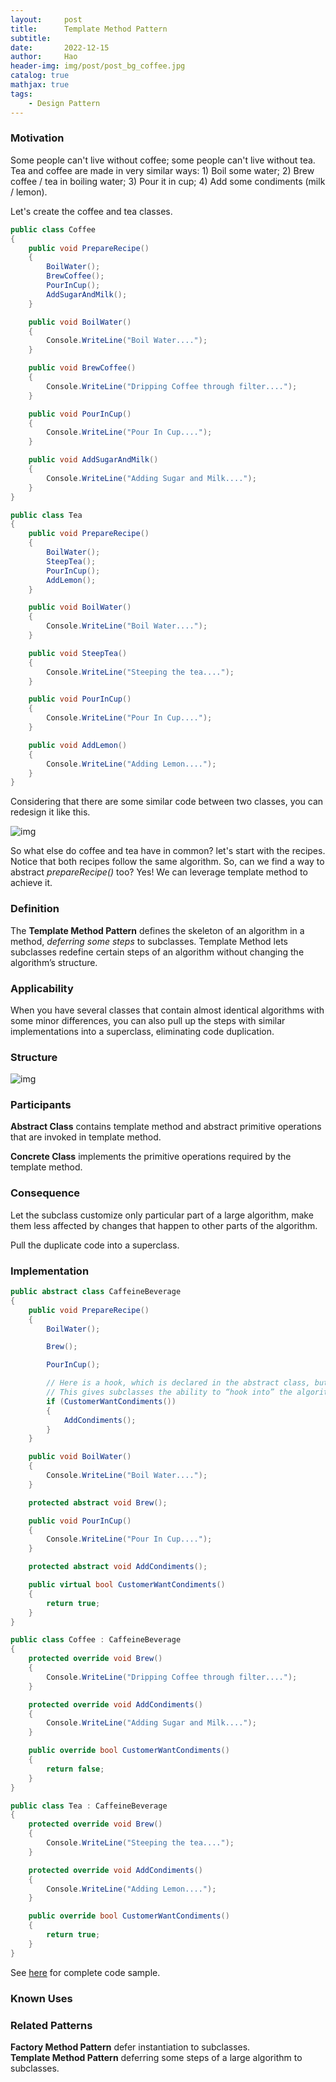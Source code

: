 ```yaml
---
layout:     post
title:      Template Method Pattern
subtitle:   
date:       2022-12-15
author:     Hao
header-img: img/post/post_bg_coffee.jpg
catalog: true
mathjax: true
tags:
    - Design Pattern
---
```


### Motivation

Some people can't live without coffee; some people can't live without tea. Tea and coffee are made in very similar ways: 1) Boil some water; 2) Brew coffee / tea in boiling water; 3) Pour it in cup; 4) Add some condiments (milk / lemon).

Let's create the coffee and tea classes.

```c#
public class Coffee
{
    public void PrepareRecipe()
    {
        BoilWater();
        BrewCoffee();
        PourInCup();
        AddSugarAndMilk();
    }

    public void BoilWater()
    {
        Console.WriteLine("Boil Water....");
    }

    public void BrewCoffee()
    {
        Console.WriteLine("Dripping Coffee through filter....");
    }

    public void PourInCup()
    {
        Console.WriteLine("Pour In Cup....");
    }

    public void AddSugarAndMilk()
    {
        Console.WriteLine("Adding Sugar and Milk....");
    }
}

public class Tea
{
    public void PrepareRecipe()
    {
        BoilWater();
        SteepTea();
        PourInCup();
        AddLemon();
    }

    public void BoilWater()
    {
        Console.WriteLine("Boil Water....");
    }

    public void SteepTea()
    {
        Console.WriteLine("Steeping the tea....");
    }

    public void PourInCup()
    {
        Console.WriteLine("Pour In Cup....");
    }

    public void AddLemon()
    {
        Console.WriteLine("Adding Lemon....");
    }
}
```

Considering that there are some similar code between two classes, you can redesign it like this.

![img](/img/DesignPattern/template_motivation.png)

So what else do coffee and tea have in common? let's start with the recipes. Notice that both recipes follow the same algorithm. So, can we find a way to abstract *prepareRecipe()* too? Yes! We can leverage template method to achieve it.

### Definition

The **Template Method Pattern** defines the skeleton of an algorithm in a method, *deferring some steps* to subclasses. Template Method lets subclasses redefine certain steps of an algorithm without changing the algorithm’s structure.

### Applicability

When you have several classes that contain almost identical algorithms with some minor differences, you can also pull up the steps with similar implementations into a superclass, eliminating code duplication. 

### Structure

![img](/img/DesignPattern/template.png)

### Participants

**Abstract Class** contains template method and abstract primitive operations that are invoked in template method.

**Concrete Class** implements the primitive operations required by the template method.

### Consequence

Let the subclass customize only particular part of a large algorithm, make them less affected by changes that happen to other parts of the algorithm.

Pull the duplicate code into a superclass.

### Implementation

```c#
public abstract class CaffeineBeverage
{
    public void PrepareRecipe()
    {
        BoilWater();

        Brew();

        PourInCup();

        // Here is a hook, which is declared in the abstract class, but only given an empty or default implementation. 
        // This gives subclasses the ability to “hook into” the algorithm at various points
        if (CustomerWantCondiments())
        {
            AddCondiments();
        }
    }

    public void BoilWater()
    {
        Console.WriteLine("Boil Water....");
    }

    protected abstract void Brew();

    public void PourInCup()
    {
        Console.WriteLine("Pour In Cup....");
    }

    protected abstract void AddCondiments();

    public virtual bool CustomerWantCondiments()
    {
        return true;
    }
}
```

```c#
public class Coffee : CaffeineBeverage
{
    protected override void Brew()
    {
        Console.WriteLine("Dripping Coffee through filter....");
    }

    protected override void AddCondiments()
    {
        Console.WriteLine("Adding Sugar and Milk....");
    }

    public override bool CustomerWantCondiments()
    {
        return false;
    }
}

public class Tea : CaffeineBeverage
{
    protected override void Brew()
    {
        Console.WriteLine("Steeping the tea....");
    }

    protected override void AddCondiments()
    {
        Console.WriteLine("Adding Lemon....");
    }

    public override bool CustomerWantCondiments()
    {
        return true;
    }
}
```

See [here](https://github.com/haozhangms/Head-First-Design-Pattern/tree/main/TemplateMethodPattern) for complete code sample.

### Known Uses


### Related Patterns

**Factory Method Pattern** defer instantiation to subclasses. \
**Template Method Pattern** deferring some steps of a large algorithm to subclasses.